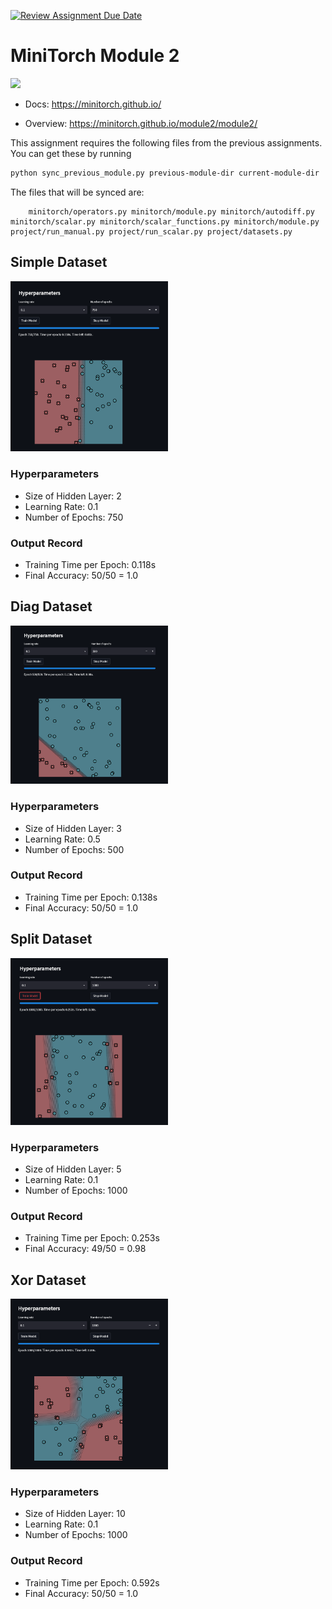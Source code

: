 [![Review Assignment Due Date](https://classroom.github.com/assets/deadline-readme-button-22041afd0340ce965d47ae6ef1cefeee28c7c493a6346c4f15d667ab976d596c.svg)](https://classroom.github.com/a/YFgwt0yY)
# MiniTorch Module 2

<img src="https://minitorch.github.io/minitorch.svg" width="50%">


* Docs: https://minitorch.github.io/

* Overview: https://minitorch.github.io/module2/module2/

This assignment requires the following files from the previous assignments. You can get these by running

```bash
python sync_previous_module.py previous-module-dir current-module-dir
```

The files that will be synced are:

        minitorch/operators.py minitorch/module.py minitorch/autodiff.py minitorch/scalar.py minitorch/scalar_functions.py minitorch/module.py project/run_manual.py project/run_scalar.py project/datasets.py

## Simple Dataset

<img src="https://github.com/Cornell-Tech-ML/mod2-Feifenyx/blob/2024/mod2-Simple.png" width="50%">

### Hyperparameters

* Size of Hidden Layer: 2
* Learning Rate: 0.1
* Number of Epochs: 750

### Output Record

* Training Time per Epoch: 0.118s
* Final Accuracy: 50/50 = 1.0

## Diag Dataset

<img src="https://github.com/Cornell-Tech-ML/mod2-Feifenyx/blob/2024/mod2-Diag.png" width="50%">

### Hyperparameters

* Size of Hidden Layer: 3
* Learning Rate: 0.5
* Number of Epochs: 500

### Output Record

* Training Time per Epoch: 0.138s
* Final Accuracy: 50/50 = 1.0

## Split Dataset

<img src="https://github.com/Cornell-Tech-ML/mod2-Feifenyx/blob/2024/mod2-Split.png" width="50%">

### Hyperparameters

* Size of Hidden Layer: 5
* Learning Rate: 0.1
* Number of Epochs: 1000

### Output Record

* Training Time per Epoch: 0.253s
* Final Accuracy: 49/50 = 0.98

## Xor Dataset

<img src="https://github.com/Cornell-Tech-ML/mod2-Feifenyx/blob/2024/mod2-Xor.png" width="50%">

### Hyperparameters

* Size of Hidden Layer: 10
* Learning Rate: 0.1
* Number of Epochs: 1000

### Output Record

* Training Time per Epoch: 0.592s
* Final Accuracy: 50/50 = 1.0
